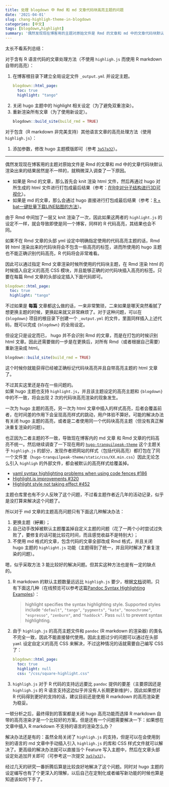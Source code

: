 ```yaml
---
title: 处理 blogdown 中 Rmd 和 md 文章代码块高亮主题的问题
date: '2021-04-01'
slug: chang-highligh-theme-in-blogdown
categories: [中文]
tags: [blogdown,highlight]
summary: '偶然发现现在博客用的主题对原始文件是 Rmd 的文章和 md 中的文章代码块默认渲染出来的结果居然是不一样的，就稍微深入调查了一下原因。最终通过全局关闭 hugo 主题的 `hightlight.js` 高亮，hugo 自定义参数引入 `hightlight.js` 和应用 `{blogdown}` 全局设定完美解决了问题。'
---
```


太长不看系列总结：

对于含有 R 语言代码的文章处理方法（不使用 `highligh.js` 而使用 R markdown 自带的高亮）：

1. 在博客根目录下建立全局设定文件 `_output.yml` 并设定主题。
    ```yaml
    blogdown::html_page:
      toc: true
      highlight: "tango"
    ```
2. 关闭 hugo 主题中的 highlight 相关设定（为了避免双重渲染）。
3. 重新渲染所有文章（为了使用新设定）。
    ```r
    blogdown::build_site(build_rmd = TRUE)
    ```

对于包含（R markdown 非完美支持）其他语言文章的高亮处理方法（使用 `highligh.js`）：

1. 添加参数，修改 hugo 主题模版即可（参考 [`3a57a32`](https://github.com/swsoyee/swsoyee/commit/3a57a32052f000b7bcbc6b4151c847cd103b6202)）。

---

偶然发现现在博客用的主题对原始文件是 Rmd 的文章和 md 中的文章代码块默认渲染出来的结果居然是不一样的，就稍微深入调查了一下原因。

- 如果是 Rmd 的文章，那么首先会 knit 渲染 html 文件，然后再通过 hugo 对所生成的 html 文件进行打包成最后结果（参考：[在R中对分子结构进行3D可视化](https://swsoyee.vercel.app/2021/02/visualize-3d-molecular-structure-in-r/)）。
- 如果是 md 的文章，那么会通过 hugo 直接进行打包成最后结果（参考：[R + bat一键批量下载LINE贴图的方法](https://swsoyee.vercel.app/2018/12/download-line-sticker-by-r/)）。

由于 Rmd 中间加了一层又 knit 渲染了一次，因此如果这两者的 `highlight.js` 的设定不一样，就会导致即使是同一个博客，同样的 R 代码高亮，其结果也会不同。

如果不在 Rmd 文章的头部 yml 设定中明确指定使用的代码高亮主题的话，Rmd 转 html 渲染出来的代码块将会不包含一些高亮的标签，进而所使用的 hugo 主题也不能正确识别代码高亮，R 代码将会非常难看。

因此可以通过指定 Rmd 文章渲染时候所使用的代码块主题，在 Rmd 渲染 html 的时候插入自定义的高亮 CSS 模块，并且能够正确的对代码块插入高亮的标签。只要在每篇 Rmd 文章的头部设定插入下面代码即可。

```yaml
blogdown::html_page:
  toc: true
  highlight: "tango"
```

不过如果是 **每篇** 文章都这么做的话，一来非常繁琐，二来如果是哪天突然看腻了想更换主题的时候，更换起来就又非常麻烦了。对于这种问题，可以在 `{blogdown}` 项目的根目录下创建一个 `_output.yml` 的文件，里面同样插入上述代码，既可以完成 `{blogdown}` 的全局设定。

但设定只是设定而已， hugo 并不会识别 Rmd 的文章，而是在打包的时候识别 html 文章。因此还需要做的一步是在更换后，对所有 Rmd（或者根据自己需要）重新渲染成 html。

```r
blogdown::build_site(build_rmd = TRUE)
```

这个时候你就能获得已经被正确标记代码块高亮并且自带高亮主题的 html 文章了。  

不过其实这里还是存在一些问题的。  
如果 hugo 主题也支持 `highlight.js`，并且该主题设定的高亮主题和 `{blogdown}` 中的不一致，将会出现 2 次的代码块高亮渲染的现象发生。

一次为 hugo 主题的高亮，另一次为 html 文章中插入的样式高亮，后者会覆盖前者，在时间差的作用下会呈现高亮样式的跳动，用户体验不算好。可能的解决办法有关闭 hugo 主题的高亮，或者是二者使用同一个代码块高亮主题（但没有真正解决重复渲染的问题）。

也正因为二者主题的不一致，导致现在博客内的 md 文章 和 Rmd 文章的代码高亮不统一。然后继续调查了一下现在用的 [`hugo-tranquilpeak-theme`](https://github.com/kakawait/hugo-tranquilpeak-theme) 这个主题关于 `highligh.js` 的部分，发现作者把网站的样式（包括代码高亮）都打包在了同一个文件里（`hugo-tranquilpeak-theme/static/css/XX.min.css`）因此无论怎么引入 `highligh` 的外部文件，都会被默认的高亮样式给覆盖掉。  

- [yaml syntax highlighting problems when using code fences #186](https://github.com/kakawait/hugo-tranquilpeak-theme/issues/186)
- [Highlight.js improvements #320](https://github.com/kakawait/hugo-tranquilpeak-theme/issues/320)
- [Highlight style not taking effect #452](https://github.com/kakawait/hugo-tranquilpeak-theme/issues/452)

主题仓库里也有不少人反映了这个问题，不过看主题作者近几年的活动记录，似乎是没打算来解决这个问题了。

所以对于 md 文章的主题高亮问题只有下面这几种解决办法：

1. 更换主题（~~好累~~）；
2. 自己动手改掉被默认主题覆盖掉自定义主题的问题（花了一两个小时尝试过失败了，要修复的话可能比较花时间，而且感觉收益不是特别大）；
3. 不使用 md 格式的文章，包含代码的文章全部改成 Rmd 格式，并且关闭 hugo 主题的 `highlight.js` 功能（主题得到了统一，并且同时解决了重复渲染的问题）。

嗯，似乎采取方法 3 能比较好的解决问题。但其实这种方法也是有一定的缺点的。

1. R markdown 的默认主题数量远远比 `highligh.js` 要少，根据[文档](https://bookdown.org/yihui/rmarkdown/appearance-and-style-1.html)说明，只有下面这几种（在线预览可以参考这篇[Pandoc Syntax Highlighting Examples](https://www.garrickadenbuie.com/blog/pandoc-syntax-highlighting-examples/)）：
    > highlight specifies the syntax highlighting style. Supported styles include `"default"`, `"tango"`, `"pygments"`, `"kate"`, `"monochrome"`, `"espresso"`, `"zenburn"`, and `"haddock"`. Pass `null` to prevent syntax highlighting.
2. 由于 `highligh.js` 的高亮主题文件和 `pandoc` (R markdown 的渲染器) 的类名不完全一致，因此不能直接替代使用。因此主题过少的问题可以通过在头部 `yaml` 设定自定义的高亮 CSS 来解决，不过这种情况的话就需要自己编写 CSS 了：
    ```yaml
    blogdown::html_page:
      toc: true
      highlight: null
      css: "/css/square-highlight.css"
    ```
3.  `highligh.js` 对于 R 代码的支持远远要比 `pandoc` 提供的要差（主要原因还是 `highligh.js` 的 R 语言支持这边似乎并没有人长期更新维护），因此如果想对 R 代码得到更好的支持的话，建议目前还是使用 R markdown 的高亮渲染更为稳妥。

一顿分析之后，最终得到的答案都是关闭 hugo 高亮功能而选择 R markdown 自带的高亮渲染才是一个比较好的方案。但是还有一个问题需要解决一下：如果想在文章中插入 R markdown 不支持的语言的渲染怎么办？

解决办法还是有的：虽然全局关闭了 `highligh.js` 的支持，但是可以在会使用到别的语言的 md 文章中手动插入引入 `highligh.js` 的库和 CSS 样式文件就可以解决了。更高级的解决办法就可以直接当个 Feature 写入主题中，然后在文章头部设定处追加开关即可（可参考这一次提交 [`3a57a32`](https://github.com/swsoyee/swsoyee/commit/3a57a32052f000b7bcbc6b4151c847cd103b6202)）。

经过几天的研究一番折腾后算是比较良好地解决了这个问题。同时对 hugo 主题的设定编写也有了个更深入的理解，以后自己在定制化或者编写新功能的时候也算是知道该如何下手了。
